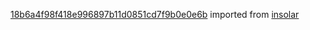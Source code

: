 [18b6a4f98f418e996897b11d0851cd7f9b0e0e6b](https://github.com/insolar/insolar/commit/18b6a4f98f418e996897b11d0851cd7f9b0e0e6b) imported from [insolar](https://github.com/insolar/insolar)
